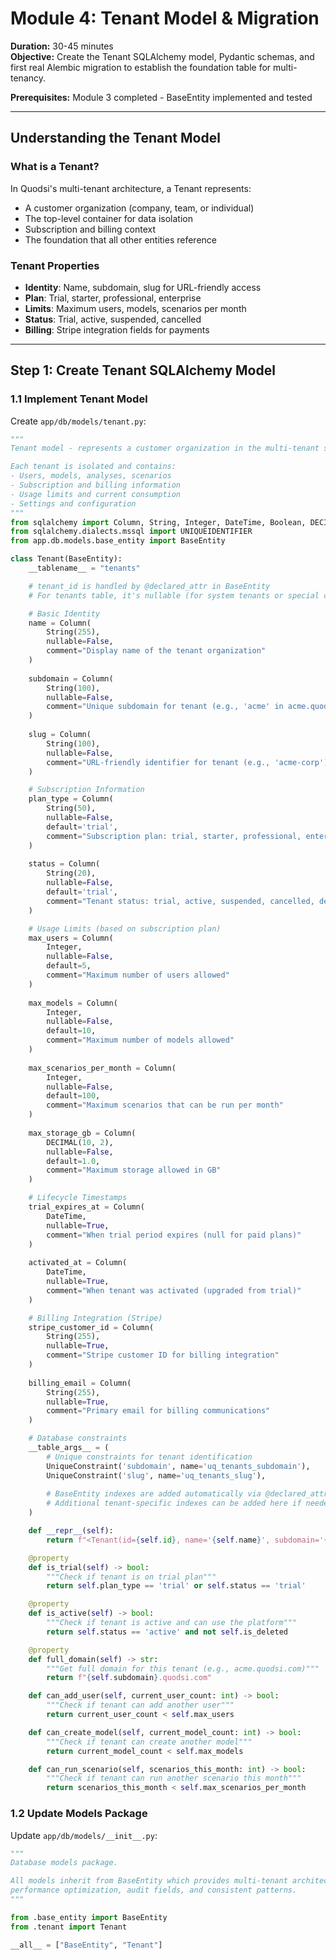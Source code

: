 # Module 4: Tenant Model & Migration

**Duration:** 30-45 minutes  
**Objective:** Create the Tenant SQLAlchemy model, Pydantic schemas, and first real Alembic migration to establish the foundation table for multi-tenancy.

**Prerequisites:** Module 3 completed - BaseEntity implemented and tested

---

## Understanding the Tenant Model

### What is a Tenant?
In Quodsi's multi-tenant architecture, a Tenant represents:
- A customer organization (company, team, or individual)
- The top-level container for data isolation
- Subscription and billing context
- The foundation that all other entities reference

### Tenant Properties
- **Identity**: Name, subdomain, slug for URL-friendly access
- **Plan**: Trial, starter, professional, enterprise
- **Limits**: Maximum users, models, scenarios per month
- **Status**: Trial, active, suspended, cancelled
- **Billing**: Stripe integration fields for payments

---

## Step 1: Create Tenant SQLAlchemy Model

### 1.1 Implement Tenant Model
Create `app/db/models/tenant.py`:

```python
"""
Tenant model - represents a customer organization in the multi-tenant system.

Each tenant is isolated and contains:
- Users, models, analyses, scenarios
- Subscription and billing information  
- Usage limits and current consumption
- Settings and configuration
"""
from sqlalchemy import Column, String, Integer, DateTime, Boolean, DECIMAL, UniqueConstraint
from sqlalchemy.dialects.mssql import UNIQUEIDENTIFIER
from app.db.models.base_entity import BaseEntity

class Tenant(BaseEntity):
    __tablename__ = "tenants"

    # tenant_id is handled by @declared_attr in BaseEntity 
    # For tenants table, it's nullable (for system tenants or special cases)

    # Basic Identity
    name = Column(
        String(255), 
        nullable=False,
        comment="Display name of the tenant organization"
    )
    
    subdomain = Column(
        String(100), 
        nullable=False,
        comment="Unique subdomain for tenant (e.g., 'acme' in acme.quodsi.com)"
    )
    
    slug = Column(
        String(100), 
        nullable=False,
        comment="URL-friendly identifier for tenant (e.g., 'acme-corp')"
    )

    # Subscription Information
    plan_type = Column(
        String(50), 
        nullable=False, 
        default='trial',
        comment="Subscription plan: trial, starter, professional, enterprise"
    )
    
    status = Column(
        String(20), 
        nullable=False, 
        default='trial',
        comment="Tenant status: trial, active, suspended, cancelled, deleted"
    )

    # Usage Limits (based on subscription plan)
    max_users = Column(
        Integer, 
        nullable=False, 
        default=5,
        comment="Maximum number of users allowed"
    )
    
    max_models = Column(
        Integer, 
        nullable=False, 
        default=10,
        comment="Maximum number of models allowed"
    )
    
    max_scenarios_per_month = Column(
        Integer, 
        nullable=False, 
        default=100,
        comment="Maximum scenarios that can be run per month"
    )
    
    max_storage_gb = Column(
        DECIMAL(10, 2), 
        nullable=False, 
        default=1.0,
        comment="Maximum storage allowed in GB"
    )

    # Lifecycle Timestamps
    trial_expires_at = Column(
        DateTime, 
        nullable=True,
        comment="When trial period expires (null for paid plans)"
    )
    
    activated_at = Column(
        DateTime, 
        nullable=True,
        comment="When tenant was activated (upgraded from trial)"
    )

    # Billing Integration (Stripe)
    stripe_customer_id = Column(
        String(255), 
        nullable=True,
        comment="Stripe customer ID for billing integration"
    )
    
    billing_email = Column(
        String(255), 
        nullable=True,
        comment="Primary email for billing communications"
    )

    # Database constraints
    __table_args__ = (
        # Unique constraints for tenant identification
        UniqueConstraint('subdomain', name='uq_tenants_subdomain'),
        UniqueConstraint('slug', name='uq_tenants_slug'),
        
        # BaseEntity indexes are added automatically via @declared_attr
        # Additional tenant-specific indexes can be added here if needed
    )

    def __repr__(self):
        return f"<Tenant(id={self.id}, name='{self.name}', subdomain='{self.subdomain}', status='{self.status}')>"

    @property
    def is_trial(self) -> bool:
        """Check if tenant is on trial plan"""
        return self.plan_type == 'trial' or self.status == 'trial'

    @property
    def is_active(self) -> bool:
        """Check if tenant is active and can use the platform"""
        return self.status == 'active' and not self.is_deleted

    @property
    def full_domain(self) -> str:
        """Get full domain for this tenant (e.g., acme.quodsi.com)"""
        return f"{self.subdomain}.quodsi.com"

    def can_add_user(self, current_user_count: int) -> bool:
        """Check if tenant can add another user"""
        return current_user_count < self.max_users

    def can_create_model(self, current_model_count: int) -> bool:
        """Check if tenant can create another model"""
        return current_model_count < self.max_models

    def can_run_scenario(self, scenarios_this_month: int) -> bool:
        """Check if tenant can run another scenario this month"""
        return scenarios_this_month < self.max_scenarios_per_month
```

### 1.2 Update Models Package
Update `app/db/models/__init__.py`:

```python
"""
Database models package.

All models inherit from BaseEntity which provides multi-tenant architecture,
performance optimization, audit fields, and consistent patterns.
"""

from .base_entity import BaseEntity
from .tenant import Tenant

__all__ = ["BaseEntity", "Tenant"]
```
